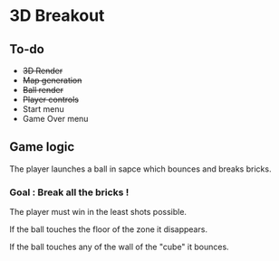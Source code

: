 # 3D Breakout

## To-do

- ~~3D Render~~
- ~~Map generation~~
- ~~Ball render~~
- ~~Player controls~~
- Start menu
- Game Over menu

## Game logic

The player launches a ball in sapce which bounces and breaks bricks.

### Goal : Break all the bricks !

The player must win in the least shots possible.

If the ball touches the floor of the zone it disappears.

If the ball touches any of the wall of the "cube" it bounces.
